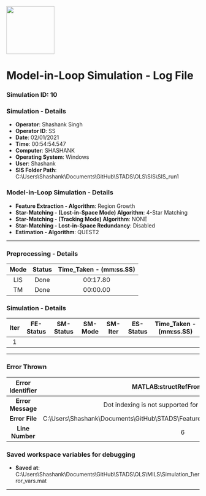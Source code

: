 [<img src="https://www.aero.iitb.ac.in/satlab/images/IITBSSP2019.png" width="125"/>](image.png)

# Model-in-Loop Simulation - Log File

### Simulation ID: 10

### Simulation - Details
* **Operator**: Shashank Singh
* **Operator ID**: SS
* **Date**: 02/01/2021
* **Time**: 00:54:54.547
* **Computer**: SHASHANK
* **Operating System**: Windows
* **User**: Shashank
* **SIS Folder Path**: C:\Users\Shashank\Documents\GitHub\STADS\OLS\SIS\SIS_run1


### Model-in-Loop Simulation - Details
* **Feature Extraction - Algorithm**: Region Growth
* **Star-Matching - (Lost-in-Space Mode) Algorithm**: 4-Star Matching
* **Star-Matching - (Tracking Mode) Algorithm**: NONE
* **Star-Matching - Lost-in-Space Redundancy**: Disabled
* **Estimation - Algorithm**: QUEST2

---

### Preprocessing - Details

|Mode|Status|Time_Taken - (mm:ss.SS)|
|:---:|:---:|:---:|
|LIS|Done|00:17.80|
|TM|Done|00:00.00|

### Simulation - Details

|Iter|FE-Status|SM-Status|SM-Mode|SM-Iter|ES-Status|Time_Taken - (mm:ss.SS)|
|:---:|:---:|:---:|:---:|:---:|:---:|:---:|
|1|

---


### Error Thrown

|Error Identifier|MATLAB:structRefFromNonStruct|
|:---:|:---:|
|**Error Message**|Dot indexing is not supported for variables of this type.|
|**Error File**|C:\Users\Shashank\Documents\GitHub\STADS\Feature_Extraction\Functions\fe_region_growth.m|
|**Line Number**|6|
### Saved workspace variables for debugging
* **Saved at**: C:\Users\Shashank\Documents\GitHub\STADS\OLS\MILS\Simulation_1\error_vars.mat

---
